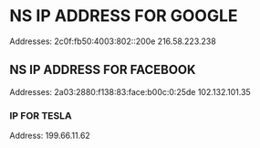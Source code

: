 # NS IP ADDRESS FOR GOOGLE

Addresses: 2c0f:fb50:4003:802::200e
216.58.223.238

## NS IP ADDRESS FOR FACEBOOK

Addresses: 2a03:2880:f138:83:face:b00c:0:25de
102.132.101.35

### IP FOR TESLA

Address: 199.66.11.62
